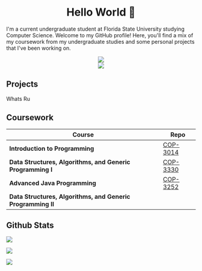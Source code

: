 <h1 align=center> Hello World &#128075 </h1>
<p>
I'm a current undergraduate student at Florida State University studying Computer Science. Welcome to my GitHub profile! Here, you'll find a mix of my coursework from my undergraduate studies and some personal projects that I've been working on.
</p>

<div style="text-align: center;">
<a  href="https://www.linkedin.com/in/christopherjnielson/">
    <img src="https://img.shields.io/badge/-Linkedin-blue?style=flat-square&logo=linkedin">
</a>
</div>

<div style="text-align: center;">
<a href="https://github.com/chrisjnielson44">
    <img src="https://github-stats-alpha.vercel.app/api?username=chrisjnielson44&cc=22272e&tc=37BCF6&ic=fff&bc=0000">
</a>
</div>









##  Projects 
Whats Ru






## Coursework 
| Course | Repo |
|---|---|
|**Introduction to Programming**  |  [COP-3014](https://github.com/chrisjnielson44/COP-3014)|
|**Data Structures, Algorithms, and Generic Programming I**| [COP-3330](https://github.com/chrisjnielson44/COP-3330)|
|**Advanced Java Programming**| [COP-3252](https://github.com/chrisjnielson44/COP-3252)|
|**Data Structures, Algorithms, and Generic Programming II**| |


<h2>Github Stats</h2>

![](http://github-profile-summary-cards.vercel.app/api/cards/profile-details?username=chrisjnielson44&theme=dark) 

![](http://github-profile-summary-cards.vercel.app/api/cards/repos-per-language?username=chrisjnielson44&theme=dark)

![](http://github-profile-summary-cards.vercel.app/api/cards/most-commit-language?username=chrisjnielson44&theme=dark)